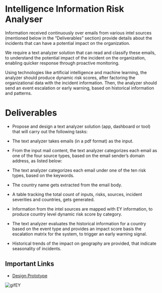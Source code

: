 
# Intelligence Information Risk Analyser

Information received continuously over emails from various intel sources (mentioned below in the “Deliverables” section) provide details about the incidents that can have a potential impact on the organization. 

We require a text analyzer solution that can read and classify these emails, to understand the potential impact of the incident on the organization, enabling quicker response through proactive monitoring. 

Using technologies like artificial intelligence and machine learning, the analyzer should produce dynamic risk scores, after factoring the organizational data with the incident information. Then, the analyzer should send an event escalation or early warning, based on historical information and patterns. 

# Deliverables
- Propose and design a text analyzer solution (app, dashboard or tool) that will carry out the following tasks:

- The text analyzer takes emails (in a pdf format) as the input.
- From the input mail content, the text analyzer categorizes each email as one of the four source types, based on the email sender’s domain address, as listed below: 
- The text analyzer categorizes each email under one of the ten risk types, based on the keywords.
- The country name gets extracted from the email body.
- A table tracking the total count of inputs, risks, sources, incident severities and countries, gets generated.
- Information from the intel sources are mapped with EY information, to produce country level dynamic risk score by category. 
- The text analyzer evaluates the historical information for a country based on the event type and provides an impact score basis the escalation matrix for the system, to trigger an early warning signal.
- Historical trends of the impact on geography are provided, that indicate seasonality of incidents.

## Important Links
- [Design Prototype](https://www.figma.com/proto/ouuHkB2Ssg53SMgpp5W14x/Untitled?node-id=39%3A2&scaling=scale-down)

![gifEY](https://user-images.githubusercontent.com/46473550/130459370-4702b0d9-be34-42f0-ae1b-f32808546831.gif)
